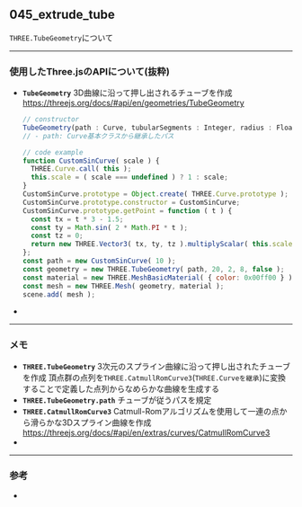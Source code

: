 ## 045_extrude_tube

``THREE.TubeGeometry``について

---
### 使用したThree.jsのAPIについて(抜粋)

- **``TubeGeometry``**
  3D曲線に沿って押し出されるチューブを作成
  https://threejs.org/docs/#api/en/geometries/TubeGeometry

  ```javascript
  // constructor
  TubeGeometry(path : Curve, tubularSegments : Integer, radius : Float, radialSegments : Integer, closed : Boolean)
  // - path: Curve基本クラスから継承したパス
  
  // code example
  function CustomSinCurve( scale ) {
  	THREE.Curve.call( this );
  	this.scale = ( scale === undefined ) ? 1 : scale;
  }
  CustomSinCurve.prototype = Object.create( THREE.Curve.prototype );
  CustomSinCurve.prototype.constructor = CustomSinCurve;
  CustomSinCurve.prototype.getPoint = function ( t ) {
  	const tx = t * 3 - 1.5;
  	const ty = Math.sin( 2 * Math.PI * t );
  	const tz = 0;
  	return new THREE.Vector3( tx, ty, tz ).multiplyScalar( this.scale );
  };
  const path = new CustomSinCurve( 10 );
  const geometry = new THREE.TubeGeometry( path, 20, 2, 8, false );
  const material = new THREE.MeshBasicMaterial( { color: 0x00ff00 } );
  const mesh = new THREE.Mesh( geometry, material );
  scene.add( mesh );
  ```



- 

---
### メモ

- **``THREE.TubeGeometry``**
  3次元のスプライン曲線に沿って押し出されたチューブを作成
  頂点群の点列を``THREE.CatmullRomCurve3``(``THREE.Curveを継承``)に変換することで定義した点列からなめらかな曲線を生成する
- **``THREE.TubeGeometry.path``**
  チューブが従うパスを規定
- **``THREE.CatmullRomCurve3``**
  Catmull-Romアルゴリズムを使用して一連の点から滑らかな3Dスプライン曲線を作成
  https://threejs.org/docs/#api/en/extras/curves/CatmullRomCurve3
- 

------

### 参考

- 
